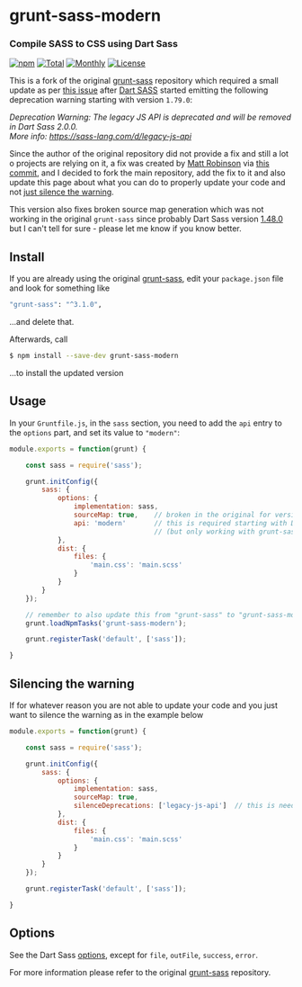 # grunt-sass-modern

### Compile SASS to CSS using Dart Sass

[![npm](https://img.shields.io/npm/v/grunt-sass-modern.svg)](https://www.npmjs.com/package/grunt-sass-modern) [![Total](https://img.shields.io/npm/dt/grunt-sass-modern.svg)](https://www.npmjs.com/package/grunt-sass-modern) [![Monthly](https://img.shields.io/npm/dm/grunt-sass-modern.svg)](https://www.npmjs.com/package/grunt-sass-modern) [![License](https://img.shields.io/npm/l/grunt-sass-modern.svg)](https://github.com/stefangabos/grunt-sass-modern/blob/master/LICENSE.md)


This is a fork of the original [grunt-sass](https://github.com/sindresorhus/grunt-sass) repository which required a small update  as per [this issue](https://github.com/sindresorhus/grunt-sass/issues/311) after [Dart SASS](https://github.com/sass/dart-sass/tree/main) started emitting the following deprecation warning starting with version `1.79.0`:

_Deprecation Warning: The legacy JS API is deprecated and will be removed in Dart Sass 2.0.0._<br>
_More info: https://sass-lang.com/d/legacy-js-api_

Since the author of the original repository did not provide a fix and still a lot o projects are relying on it, a fix was created by [Matt Robinson](https://github.com/mattyrob) via [this commit](https://github.com/mattyrob/grunt-sass/commit/f6c3e356f70ce4a246bb5df250b0b7a1b7418ca9), and I decided to fork the main repository, add the fix to it and also update this page about what you can do to properly update your code and not [just silence the warning](https://sass-lang.com/documentation/breaking-changes/legacy-js-api/#silencing-warnings).

This version also fixes broken source map generation which was not working in the original `grunt-sass` since probably Dart Sass version [1.48.0](https://github.com/sass/dart-sass/releases/tag/1.48.0) but I can't tell for sure - please let me know if you know better.

## Install

If you are already using the original [grunt-sass](https://github.com/sindresorhus/grunt-sass), edit your `package.json` file and look for something like

```bash
"grunt-sass": "^3.1.0",
```
...and delete that.

Afterwards, call
```bash
$ npm install --save-dev grunt-sass-modern
```
...to install the updated version

## Usage

In your `Gruntfile.js`, in the `sass` section, you need to add the `api` entry to the `options` part, and set its value to `"modern"`:

```js
module.exports = function(grunt) {

    const sass = require('sass');

    grunt.initConfig({
        sass: {
            options: {
                implementation: sass,
                sourceMap: true,    // broken in the original for versions of SASS newer than 1.48.0
                api: 'modern'       // this is required starting with Dart-Sass 1.79.0
                                    // (but only working with grunt-sass-modern)
            },
            dist: {
                files: {
                    'main.css': 'main.scss'
                }
            }
        }
    });

    // remember to also update this from "grunt-sass" to "grunt-sass-modern"!
    grunt.loadNpmTasks('grunt-sass-modern');

    grunt.registerTask('default', ['sass']);

}
```

## Silencing the warning

If for whatever reason you are not able to update your code and you just want to silence the warning as in the example below

```js
module.exports = function(grunt) {

    const sass = require('sass');

    grunt.initConfig({
        sass: {
            options: {
                implementation: sass,
                sourceMap: true,
                silenceDeprecations: ['legacy-js-api']	// this is needed in order to silence the deprecation warning
            },
            dist: {
                files: {
                    'main.css': 'main.scss'
                }
            }
        }
    });

    grunt.registerTask('default', ['sass']);

}
```

## Options

See the Dart Sass [options](https://sass-lang.com/documentation/js-api/interfaces/options/), except for `file`, `outFile`, `success`, `error`.

For more information please refer to the original [grunt-sass](https://github.com/sindresorhus/grunt-sass) repository.
